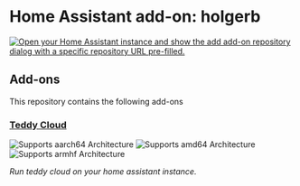 # Home Assistant add-on: holgerb

[![Open your Home Assistant instance and show the add add-on repository dialog with a specific repository URL pre-filled.](https://my.home-assistant.io/badges/supervisor_add_addon_repository.svg)](https://my.home-assistant.io/redirect/supervisor_add_addon_repository/?repository_url=https%3A%2F%2Fgithub.com%2Fholgerb%2Fhassio-addons)
## Add-ons

This repository contains the following add-ons

### [Teddy Cloud](./teddy_cloud)

![Supports aarch64 Architecture][aarch64-shield]
![Supports amd64 Architecture][amd64-shield]
![Supports armhf Architecture][armhf-shield]

_Run teddy cloud on your home assistant instance._

[aarch64-shield]: https://img.shields.io/badge/aarch64-yes-green.svg
[amd64-shield]: https://img.shields.io/badge/amd64-yes-green.svg
[armhf-shield]: https://img.shields.io/badge/armhf-yes-green.svg
[armv7-shield]: https://img.shields.io/badge/armv7-yes-green.svg
[i386-shield]: https://img.shields.io/badge/i386-yes-green.svg